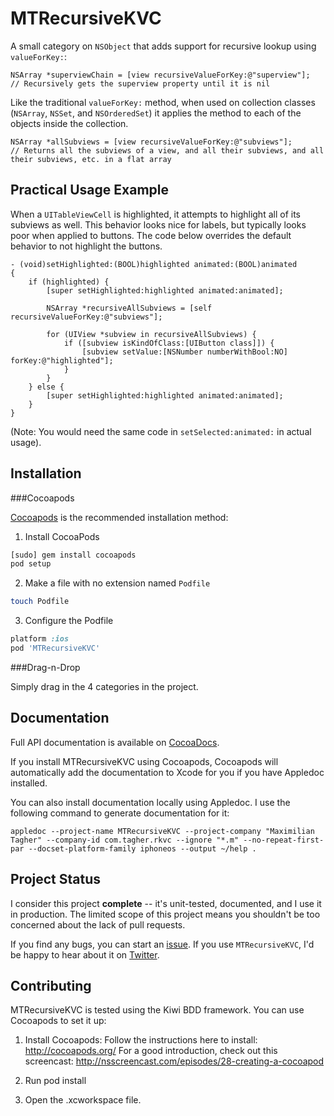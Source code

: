 MTRecursiveKVC
==============

A small category on `NSObject` that adds support for recursive lookup using `valueForKey:`:
```objc
NSArray *superviewChain = [view recursiveValueForKey:@"superview"]; 
// Recursively gets the superview property until it is nil 
```


Like the traditional `valueForKey:` method, when used on collection classes (`NSArray`, `NSSet`, and `NSOrderedSet`) it applies the method to each of the objects inside the collection.
```objc
NSArray *allSubviews = [view recursiveValueForKey:@"subviews"]; 
// Returns all the subviews of a view, and all their subviews, and all their subviews, etc. in a flat array
```
    
Practical Usage Example
-------------

When a `UITableViewCell` is highlighted, it attempts to highlight all of its subviews as well. This behavior looks nice for labels, but typically looks poor when applied to buttons. The code below overrides the default behavior to not highlight the buttons.

```objc
- (void)setHighlighted:(BOOL)highlighted animated:(BOOL)animated
{
    if (highlighted) {
        [super setHighlighted:highlighted animated:animated];
        
        NSArray *recursiveAllSubviews = [self recursiveValueForKey:@"subviews"];
        
        for (UIView *subview in recursiveAllSubviews) {
            if ([subview isKindOfClass:[UIButton class]]) {
                [subview setValue:[NSNumber numberWithBool:NO] forKey:@"highlighted"];
            }
        }
    } else {
        [super setHighlighted:highlighted animated:animated];
    }
}
```
(Note: You would need the same code in `setSelected:animated:` in actual usage).

Installation
-------------

###Cocoapods

[Cocoapods](http://cocoapods.org/) is the recommended installation method:

1. Install CocoaPods
```sh
[sudo] gem install cocoapods
pod setup
```

2. Make a file with no extension named `Podfile`
```sh
touch Podfile
```

3. Configure the Podfile
```ruby
platform :ios
pod 'MTRecursiveKVC'
```

###Drag-n-Drop

Simply drag in the 4 categories in the project.

Documentation
-------------

Full API documentation is available on [CocoaDocs](http://cocoadocs.org/docsets/MTRecursiveKVC/).

If you install MTRecursiveKVC using Cocoapods, Cocoapods will automatically add the documentation to Xcode for you if you have Appledoc installed.

You can also install documentation locally using Appledoc. I use the following command to generate documentation for it:

    appledoc --project-name MTRecursiveKVC --project-company "Maximilian Tagher" --company-id com.tagher.rkvc --ignore "*.m" --no-repeat-first-par --docset-platform-family iphoneos --output ~/help .


Project Status
-------------

I consider this project **complete** -- it's unit-tested, documented, and I use it in production. The limited scope of this project means you shouldn't be too concerned about the lack of pull requests.

If you find any bugs, you can start an [issue](https://github.com/MaxGabriel/MTRecursiveKVC/issues). If you use `MTRecursiveKVC`, I'd be happy to hear about it on [Twitter](https://twitter.com/MaxTagher).


Contributing
------------

MTRecursiveKVC is tested using the Kiwi BDD framework. You can use Cocoapods to set it up:

1. Install Cocoapods: Follow the instructions here to install: http://cocoapods.org/ For a good introduction, check out this screencast: http://nsscreencast.com/episodes/28-creating-a-cocoapod

2. Run pod install

3. Open the .xcworkspace file.
